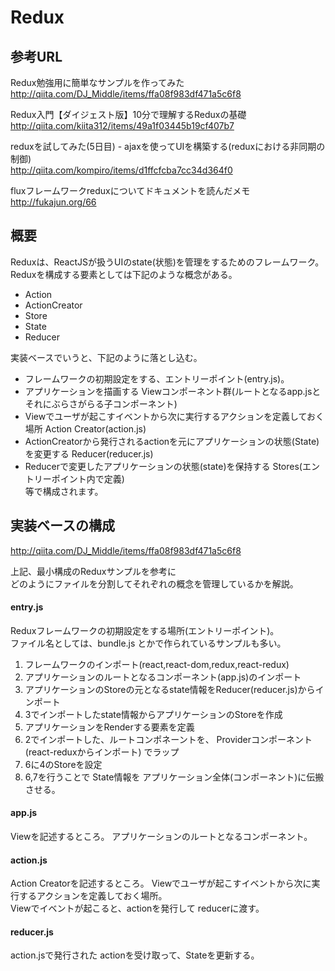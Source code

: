 # Redux

## 参考URL

Redux勉強用に簡単なサンプルを作ってみた  
http://qiita.com/DJ_Middle/items/ffa08f983df471a5c6f8  
  
Redux入門【ダイジェスト版】10分で理解するReduxの基礎  
http://qiita.com/kiita312/items/49a1f03445b19cf407b7  
  
reduxを試してみた(5日目) - ajaxを使ってUIを構築する(reduxにおける非同期の制御)  
http://qiita.com/kompiro/items/d1ffcfcba7cc34d364f0  

fluxフレームワークreduxについてドキュメントを読んだメモ
http://fukajun.org/66


## 概要
Reduxは、ReactJSが扱うUIのstate(状態)を管理をするためのフレームワーク。  
Reduxを構成する要素としては下記のような概念がある。
* Action
* ActionCreator
* Store
* State
* Reducer
  
実装ベースでいうと、下記のように落とし込む。
- フレームワークの初期設定をする、エントリーポイント(entry.js)。  
- アプリケーションを描画する Viewコンポーネント群(ルートとなるapp.jsとそれにぶらさがらる子コンポーネント)  
- Viewでユーザが起こすイベントから次に実行するアクションを定義しておく場所 Action Creator(action.js)  
- ActionCreatorから発行されるactionを元にアプリケーションの状態(State)を変更する Reducer(reducer.js)  
- Reducerで変更したアプリケーションの状態(state)を保持する Stores(エントリーポイント内で定義)  
等で構成されます。  

## 実装ベースの構成

http://qiita.com/DJ_Middle/items/ffa08f983df471a5c6f8

上記、最小構成のReduxサンプルを参考に  
どのようにファイルを分割してそれぞれの概念を管理しているかを解説。

#### entry.js

Reduxフレームワークの初期設定をする場所(エントリーポイント)。  
ファイル名としては、bundle.js とかで作られているサンプルも多い。  
  
1. フレームワークのインポート(react,react-dom,redux,react-redux)
2. アプリケーションのルートとなるコンポーネント(app.js)のインポート
3. アプリケーションのStoreの元となるstate情報をReducer(reducer.js)からインポート
4. 3でインポートしたstate情報からアプリケーションのStoreを作成
5. アプリケーションをRenderする要素を定義
6. 2でインポートした、ルートコンポネーントを、
   Providerコンポーネント (react-reduxからインポート) でラップ
7. 6に4のStoreを設定
8. 6,7を行うことで State情報を アプリケーション全体(コンポーネント)に伝搬させる。


#### app.js
Viewを記述するところ。
アプリケーションのルートとなるコンポーネント。

#### action.js
Action Creatorを記述するところ。
Viewでユーザが起こすイベントから次に実行するアクションを定義しておく場所。  
Viewでイベントが起こると、actionを発行して reducerに渡す。

#### reducer.js
action.jsで発行された actionを受け取って、Stateを更新する。

